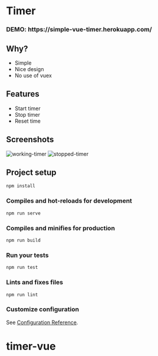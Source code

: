 # Timer

<h3>DEMO: https://simple-vue-timer.herokuapp.com/</h3>

## Why?
- Simple
- Nice design
- No use of vuex

## Features
- Start timer
- Stop timer
- Reset time

## Screenshots
![working-timer](https://i.imgur.com/AvGkU4o.png)
![stopped-timer](https://i.imgur.com/bu4my3h.png)

## Project setup
```
npm install
```

### Compiles and hot-reloads for development
```
npm run serve
```

### Compiles and minifies for production
```
npm run build
```

### Run your tests
```
npm run test
```

### Lints and fixes files
```
npm run lint
```

### Customize configuration
See [Configuration Reference](https://cli.vuejs.org/config/).
# timer-vue
